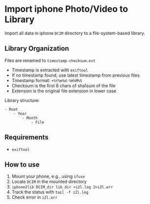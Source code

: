 # Import iphone Photo/Video to Library

Import all data in iphone `DCIM` directory to a file-system-based library.

## Library Organization

Files are renamed to `timestamp-checksum.ext`
- Timestamp is extracted with `exiftool`
- If no timestamp found, use latest timestamp from previous files
- Timestamp format: `+%Y%m%d-%H%M%S`
- Checksum is the first 8 chars of sha1sum of the file
- Extension is the original file extension in lower case

Library structure:
```
- Root
    - Year
        - Month
            - File
```

## Requirements

- `exiftool`

## How to use

1. Mount your phone, e.g., using `ifuse`
2. Locate `DCIM` in the mounted directory
3. `iphone2lib DCIM_dir lib_dir >i2l.log 2>i2l.err`
4. Track the status with `tail -f i2l.log`
5. Check error in `i2l.err`
